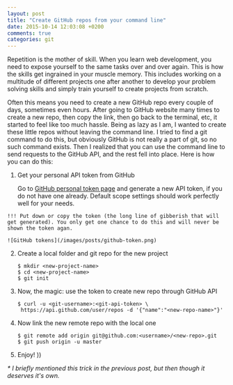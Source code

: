 ```yaml
---
layout: post
title: "Create GitHub repos from your command line"
date: 2015-10-14 12:03:08 +0200
comments: true
categories: git
---
```


Repetition is the mother of skill. When you learn web development, you need to expose yourself to the same tasks over and over again. This is how the skills get ingrained in your muscle memory. This includes working on a multitude of different projects one after another to develop your problem solving skills and simply train yourself to create projects from scratch.

Often this means you need to create a new GitHub repo every couple of days, sometimes even hours. After going to GitHub website many times to create a new repo, then copy the link, then go back to the terminal, etc, it started to feel like too much hassle. Being as lazy as I am, I wanted to create these little repos without leaving the command line. I tried to find a git command to do this, but obviously GitHub is not really a part of git, so no such command exists. Then I realized that you can use the command line to send requests to the GitHub API, and the rest fell into place. Here is how you can do this:

1. Get your personal API token from GitHub

    Go to [GitHub personal token page][token] and generate a new API token, if you do not have one already. Default scope settings should work perfectly well for your needs.

[token]: https://github.com/settings/tokens

    !!! Put down or copy the token (the long line of gibberish that will get generated). You only get one chance to do this and will never be shown the token agan.

    ![GitHub tokens](/images/posts/github-token.png)

2. Create a local folder and git repo for the new project

    ~~~shell
    $ mkdir <new-project-name>
    $ cd <new-project-name>
    $ git init
    ~~~

3. Now, the magic: use the token to create new repo through GitHub API

    ~~~shell
    $ curl -u <git-username>:<git-api-token> \
     https://api.github.com/user/repos -d '{"name":"<new-repo-name>"}'
    ~~~

4. Now link the new remote repo with the local one

    ~~~shell
    $ git remote add origin git@github.com:<username>/<new-repo>.git
    $ git push origin -u master
    ~~~

5. Enjoy! ))

*\* I briefly mentioned this trick in the previous post, but then though it deserves it's own.*
